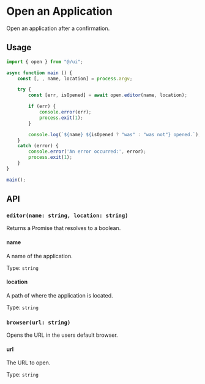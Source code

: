 # Open an Application

Open an application after a confirmation.

## Usage

```javascript
import { open } from "@/ui";

async function main () {
	const [, , name, location] = process.argv;

	try {
		const [err, isOpened] = await open.editor(name, location);

		if (err) {
			console.error(err);
			process.exit(1);
		}

		console.log(`${name} ${isOpened ? "was" : "was not"} opened.`);
	}
	catch (error) {
		console.error('An error occurred:', error);
		process.exit(1);
	}
}

main();
```

## API

### `editor(name: string, location: string)`

Returns a Promise that resolves to a boolean.

#### name

A name of the application.

Type: `string`

#### location

A path of where the application is located.

Type: `string`

### `browser(url: string)`

Opens the URL in the users default browser.

#### url

The URL to open.

Type: `string`
